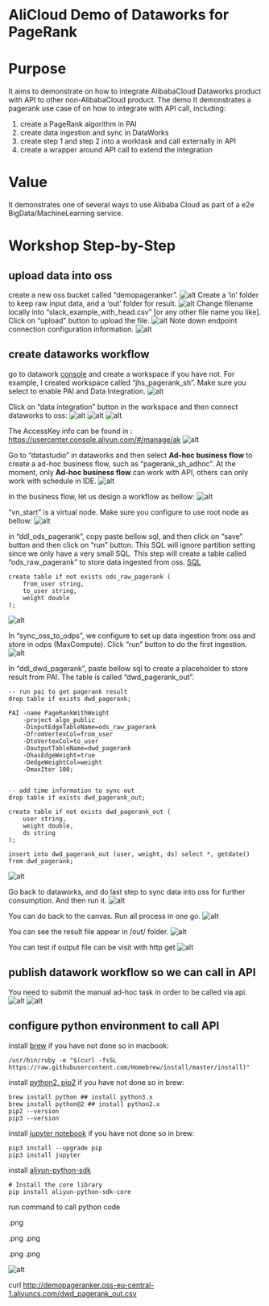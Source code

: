 # AliCloud Demo of Dataworks for PageRank

# Purpose
It aims to demonstrate on how to integrate AlibabaCloud Dataworks product with API to other non-AlibabaCloud product. 
The demo 
It demonstrates a pagerank use case of  on how to integrate with API call, including:
1. create a PageRank algorithm in PAI
2. create data ingestion and sync in DataWorks
3. create step 1 and step 2 into a worktask and call externally in API
4. create a wrapper around API call to extend the integration

# Value 
It demonstrates one of several ways to use Alibaba Cloud as part of a e2e BigData/MachineLearning service.

# Workshop Step-by-Step

## upload data into oss
create a new oss bucket called “demopageranker”. 
![alt](/demo_screenshot/oss_create.png)
Create a ‘in’ folder to keep raw input data, and a ‘out’ folder for result.
![alt](/demo_screenshot/oss_create_folder_layout.png)
Change filename locally into “slack_example_with_head.csv” [or any other file name you like]. Click on “upload” button to upload the file. 
![alt](/demo_screenshot/oss_upload.png)
Note down endpoint connection configuration information. 
![alt](/demo_screenshot/oss_access.png)

## create dataworks workflow
go to datawork [console](https://workbench.data.aliyun.com/consolenew#/) and create a workspace if you have not. For example, I created workspace called “jhs_pagerank_sh”. Make sure you select to enable PAI and Data Integration. 
![alt](/demo_screenshot/dw_create_workspace.png)

Click on “data integration” button in the workspace and then connect dataworks to oss:
![alt](/demo_screenshot/dw_connect_data_source.png)
![alt](/demo_screenshot/dw_connect_data_source_oss.png)
![alt](/demo_screenshot/dw_oss_connect_test.png)

The AccessKey info can be found in : https://usercenter.console.aliyun.com/#/manage/ak 
![alt](/demo_screenshot/dw_get_ak.png)

Go to “datastudio” in dataworks and then select __Ad-hoc business flow__ to create a ad-hoc business flow, such as “pagerank_sh_adhoc”. At the moment, only __Ad-hoc business flow__ can work with API, others can only work with schedule in IDE. 
![alt](/demo_screenshot/dw_create_adhoc_bf.jpg)

In the business flow, let us design a workflow as bellow:
![alt](/demo_screenshot/dw_wf_overview.jpg)

“vn_start” is a virtual node. Make sure you configure to use root node as bellow:
![alt](/demo_screenshot/dw_virtual_node.png)

in “ddl_ods_pagerank”, copy paste bellow sql, and then click on “save” button and then click on “run” button. This SQL will ignore partition setting since we only have a very small SQL. This step will create a table called “ods_raw_pagerank” to store data ingested from oss. [SQL](/sql_ddl_ods_pagerank.sql)

```
create table if not exists ods_raw_pagerank (
    from_user string,
    to_user string,
    weight double
);
```
![alt](/demo_screenshot/dw_ddl_ods.png)


In “sync_oss_to_odps”, we configure to set up data ingestion from oss and store in odps (MaxCompute). Click “run” button to do the first ingestion. 
![alt](/demo_screenshot/dw_sync_oss_to_odps.png)


In “ddl_dwd_pagerank”, paste bellow sql to create a placeholder to store result from PAI. The table is called “dwd_pagerank_out”.
```
-- run pai to get pagerank result
drop table if exists dwd_pagerank;

PAI -name PageRankWithWeight
    -project algo_public
    -DinputEdgeTableName=ods_raw_pagerank
    -DfromVertexCol=from_user
    -DtoVertexCol=to_user
    -DoutputTableName=dwd_pagerank
    -DhasEdgeWeight=true
    -DedgeWeightCol=weight
    -DmaxIter 100;


-- add time information to sync out
drop table if exists dwd_pagerank_out;

create table if not exists dwd_pagerank_out (
    user string,
    weight double,
    ds string
);

insert into dwd_pagerank_out (user, weight, ds) select *, getdate() from dwd_pagerank;
```
![alt](/demo_screenshot/dw_ddl_dwd_pagerank.jpg)

Go back to dataworks, and do last step to sync data into oss for further consumption. And then run it. 
![alt](/demo_screenshot/dw_sync_opds_to_oss.png)

You can do back to the canvas. Run all process in one go. 
![alt](/demo_screenshot/dw_run_in_one_go.jpg)

You can see the result file appear in /out/ folder.
![alt](/demo_screenshot/oss_out.png)

You can test if output file can be visit with http get
![alt](/demo_screenshot/oss_out_check.png)


## publish datawork workflow so we can call in API
You need to submit the manual ad-hoc task in order to be called via api. 
![alt](/demo_screenshot/dw_submit.jpg)
![alt](/demo_screenshot/dw_submit_complete.jpg)

## configure python environment to call API
install [brew](https://brew.sh/) if you have not done so in macbook:
```
/usr/bin/ruby -e "$(curl -fsSL https://raw.githubusercontent.com/Homebrew/install/master/install)"
```

install [python2, pip2](https://docs.brew.sh/Homebrew-and-Python) if you have not done so in brew:
```
brew install python ## install python3.x
brew install python@2 ## install python2.x
pip2 --version
pip3 --version
```

install [jupyter notebook](https://jupyter.readthedocs.io/en/latest/install.html) if you have not done so in brew:
```
pip3 install --upgrade pip
pip3 install jupyter
```

install [aliyun-python-sdk](https://github.com/aliyun/aliyun-openapi-python-sdk)
```
# Install the core library
pip install aliyun-python-sdk-core
```

run command to call python code






.png



.png
.png

.png
.png



![alt](/demo_screenshot/dw_create_workspace.png)


curl http://demopageranker.oss-eu-central-1.aliyuncs.com/dwd_pagerank_out.csv
